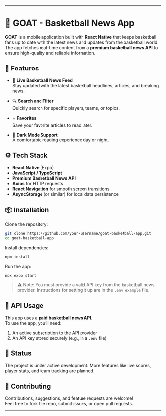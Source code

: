 
---

# 🏀 GOAT - Basketball News App

**GOAT** is a mobile application built with **React Native** that keeps basketball fans up to date with the latest news and updates from the basketball world. The app fetches real-time content from a **premium basketball news API** to ensure high-quality and reliable information.

## 📲 Features

- 📰 **Live Basketball News Feed**  
  Stay updated with the latest basketball headlines, articles, and breaking news.

- 🔍 **Search and Filter**  
  Quickly search for specific players, teams, or topics.

- ⭐ **Favorites**  
  Save your favorite articles to read later.

- 🌙 **Dark Mode Support**  
  A comfortable reading experience day or night.

## ⚙️ Tech Stack

- **React Native** (Expo)
- **JavaScript / TypeScript**
- **Premium Basketball News API**
- **Axios** for HTTP requests
- **React Navigation** for smooth screen transitions
- **AsyncStorage** (or similar) for local data persistence

## 📦 Installation

Clone the repository:

```bash
git clone https://github.com/your-username/goat-basketball-app.git
cd goat-basketball-app
```

Install dependencies:

```bash
npm install
```

Run the app:

```bash
npx expo start
```

> ⚠️ Note: You must provide a valid API key from the basketball news provider. Instructions for setting it up are in the `.env.example` file.

## 🔐 API Usage

This app uses a **paid basketball news API**.  
To use the app, you’ll need:

1. An active subscription to the API provider  
2. An API key stored securely (e.g., in a `.env` file)

## 🚧 Status

The project is under active development. More features like live scores, player stats, and team tracking are planned.

## 🤝 Contributing

Contributions, suggestions, and feature requests are welcome!  
Feel free to fork the repo, submit issues, or open pull requests.

---
